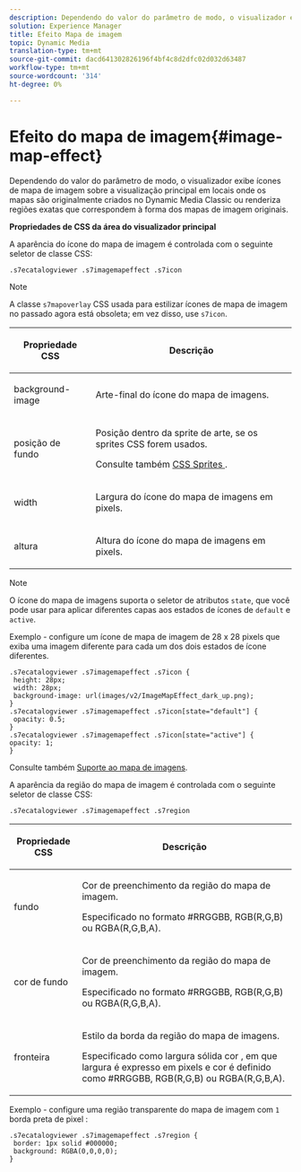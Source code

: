 ```yaml
---
description: Dependendo do valor do parâmetro de modo, o visualizador exibe ícones de mapa de imagem sobre a visualização principal em locais onde os mapas são originalmente criados no Dynamic Media Classic ou renderiza regiões exatas que correspondem à forma dos mapas de imagem originais.
solution: Experience Manager
title: Efeito Mapa de imagem
topic: Dynamic Media
translation-type: tm+mt
source-git-commit: dacd641302826196f4bf4c8d2dfc02d032d63487
workflow-type: tm+mt
source-wordcount: '314'
ht-degree: 0%

---
```



# Efeito do mapa de imagem{#image-map-effect}

Dependendo do valor do parâmetro de modo, o visualizador exibe ícones de mapa de imagem sobre a visualização principal em locais onde os mapas são originalmente criados no Dynamic Media Classic ou renderiza regiões exatas que correspondem à forma dos mapas de imagem originais.

<!--<a id="section_061E550C1C1D4DB2BD663A898895B38C"></a>-->

**Propriedades de CSS da área do visualizador principal**

A aparência do ícone do mapa de imagem é controlada com o seguinte seletor de classe CSS:

```
.s7ecatalogviewer .s7imagemapeffect .s7icon
```

>[!NOTE]
>
>A classe `s7mapoverlay` CSS usada para estilizar ícones de mapa de imagem no passado agora está obsoleta; em vez disso, use `s7icon`.

<table id="table_94EE3F5BBE4547C0B4943471CEE7EDE4"> 
 <thead> 
  <tr> 
   <th colname="col1" class="entry"> <p> Propriedade CSS </p> </th> 
   <th colname="col2" class="entry"> <p>Descrição </p> </th> 
  </tr> 
 </thead>
 <tbody> 
  <tr> 
   <td colname="col1"> <p> <span class="codeph"> background-image  </span> </p> </td> 
   <td colname="col2"> <p>Arte-final do ícone do mapa de imagens. </p> </td> 
  </tr> 
  <tr> 
   <td colname="col1"> <p> <span class="codeph"> posição de fundo  </span> </p> </td> 
   <td colname="col2"> <p> Posição dentro da sprite de arte, se os sprites CSS forem usados. </p> <p>Consulte também <a href="../../../c-html5-s7-aem-asset-viewers/c-html5-20-ecatalog-viewer-about/c-html5-20-ecatalog-viewer-customizingviewer/c-html5-20-ecatalog-viewer-customizingviewer.md#section-9d570f95eb2443aca74c1b02f6e89aff" format="dita" scope="local"> CSS Sprites </a>. </p> </td> 
  </tr> 
  <tr> 
   <td colname="col1"> <p> <span class="codeph"> width </span> </p> </td> 
   <td colname="col2"> <p>Largura do ícone do mapa de imagens em pixels. </p> </td> 
  </tr> 
  <tr> 
   <td colname="col1"> <p> <span class="codeph"> altura  </span> </p> </td> 
   <td colname="col2"> <p>Altura do ícone do mapa de imagens em pixels. </p> </td> 
  </tr> 
 </tbody> 
</table>

>[!NOTE]
>
>O ícone do mapa de imagens suporta o seletor de atributos `state`, que você pode usar para aplicar diferentes capas aos estados de ícones de `default` e `active`.

Exemplo - configure um ícone de mapa de imagem de 28 x 28 pixels que exiba uma imagem diferente para cada um dos dois estados de ícone diferentes.

```
.s7ecatalogviewer .s7imagemapeffect .s7icon { 
 height: 28px; 
 width: 28px;  
 background-image: url(images/v2/ImageMapEffect_dark_up.png); 
} 
.s7ecatalogviewer .s7imagemapeffect .s7icon[state="default"] { 
 opacity: 0.5; 
} 
.s7ecatalogviewer .s7imagemapeffect .s7icon[state="active"] { 
opacity: 1; 
}
```

Consulte também [Suporte ao mapa de imagens](../../../c-html5-s7-aem-asset-viewers/c-html5-20-ecatalog-viewer-about/c-html5-20-ecatalog-image-map-support.md#concept-28759efae5014a1fa8b0fb14dc26812a).

A aparência da região do mapa de imagem é controlada com o seguinte seletor de classe CSS:

```
.s7ecatalogviewer .s7imagemapeffect .s7region
```

<table id="table_1FF98CE842604AAABD838FF528CDC4EF"> 
 <thead> 
  <tr> 
   <th colname="col1" class="entry"> <p> Propriedade CSS </p> </th> 
   <th colname="col2" class="entry"> <p>Descrição </p> </th> 
  </tr> 
 </thead>
 <tbody> 
  <tr> 
   <td colname="col1"> <p> <span class="codeph"> fundo  </span> </p> </td> 
   <td colname="col2"> <p> Cor de preenchimento da região do mapa de imagem. </p> <p>Especificado no formato #RRGGBB, RGB(R,G,B) ou RGBA(R,G,B,A). </p> </td> 
  </tr> 
  <tr> 
   <td colname="col1"> <p> <span class="codeph"> cor de fundo  </span> </p> </td> 
   <td colname="col2"> <p> Cor de preenchimento da região do mapa de imagem. </p> <p>Especificado no formato #RRGGBB, RGB(R,G,B) ou RGBA(R,G,B,A). </p> </td> 
  </tr> 
  <tr> 
   <td colname="col1"> <p> <span class="codeph"> fronteira  </span> </p> </td> 
   <td colname="col2"> <p> Estilo da borda da região do mapa de imagens. </p> <p>Especificado como <span class="codeph"> <span class="varname"> largura </span> sólida <span class="varname"> cor </span> </span>, em que <span class="codeph"> <span class="varname"> largura </span> </span> é expresso em pixels e <span class="codeph"> <span class="varname"> cor </span> </span> é definido como #RRGGBB, RGB(R,G,B) ou RGBA(R,G,B,A). </p> </td> 
  </tr> 
 </tbody> 
</table>

Exemplo - configure uma região transparente do mapa de imagem com `1` borda preta de pixel :

```
.s7ecatalogviewer .s7imagemapeffect .s7region { 
 border: 1px solid #000000; 
 background: RGBA(0,0,0,0);  
}
```

